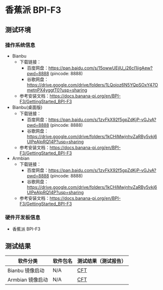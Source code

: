 # 香蕉派 BPI-F3

## 测试环境

### 操作系统信息

- Bianbu
  - 下载链接：
    - 百度网盘：https://pan.baidu.com/s/15owwUEjIU_i26cI1iigAew?pwd=8888 (pincode: 8888)
    - 谷歌网盘：https://drive.google.com/drive/folders/1LQoioz6N5YQpSOxY47OmetnPX4yggtT0?usp=sharing
  - 参考安装文档：https://docs.banana-pi.org/en/BPI-F3/GettingStarted_BPI-F3
- Bianbu(桌面版)
  - 下载链接：
    - 百度网盘：https://pan.baidu.com/s/1zvFkX92f5gpZdKjP-vGJvA?pwd=8888 (pincode: 8888)
    - 谷歌网盘：https://drive.google.com/drive/folders/1kCHiMwjnhvZaRBy5vkj6UlPeAlpRQ14P?usp=sharing
  - 参考安装文档：https://docs.banana-pi.org/en/BPI-F3/GettingStarted_BPI-F3
- Armbian
  - 下载链接：
    - 百度网盘：https://pan.baidu.com/s/1zvFkX92f5gpZdKjP-vGJvA?pwd=8888 (pincode: 8888)
    - 谷歌网盘：https://drive.google.com/drive/folders/1kCHiMwjnhvZaRBy5vkj6UlPeAlpRQ14P?usp=sharing
  - 参考安装文档：https://docs.banana-pi.org/en/BPI-F3/GettingStarted_BPI-F3

### 硬件开发板信息

- 香蕉派 BPI-F3

## 测试结果

| 软件分类                       | 软件包名     | 测试结果（测试报告）        |
|----------------------------|--------------|---------------------------|
| Bianbu 镜像启动                | N/A          | [CFT][Bianbu]          |
| Armbian 镜像启动               | N/A          | [CFT][Armbian]          |

[Bianbu]: ./Bianbu/README.md
[Armbian]: ./Armbian/README.md